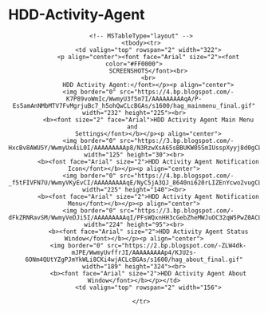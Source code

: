 # HDD-Activity-Agent

<html class="gr__mertsprotoolbox_top"><head><meta http-equiv="Content-Type" content="text/html; charset=UTF-8">
<meta http-equiv="Content-Language" content="en-us">

<title>MPTB-Screenshots-HDD Activity Agent</title>
<meta name="keywords" content="mertsprotoolbox,mptb,screenshot,hddactivityagent,hag">
<meta name="description" content="MPTB Main Page, you can see screenshots of MPTB HDD Activity Agent here.">
</head>

<div align="center">
	
		<!-- MSTableType="layout" -->
		<tbody><tr>
			<td valign="top" rowspan="2" width="322">
			<p align="center"><font face="Arial" size="2"><font color="#FF0000">
			SCREENSHOTS</font><br>
			<br>
			HDD Activity Agent:</font></p><p align="center">
			<img border="0" src="https://4.bp.blogspot.com/-K7P89voWmIc/WwmyU3f5m7I/AAAAAAAAAqA/P-Es5amAnNMbMTV7FvMgrjuBc7_h5ohQwCLcBGAs/s1600/hag_mainmenu_final.gif" width="232" height="225"><br>
			<b><font size="2" face="Arial">HDD Activity Agent Main Menu and 
			Settings</font></b></p><p align="center">
			<img border="0" src="https://3.bp.blogspot.com/-HxcBv8AWU5Y/WwmyUx4iL0I/AAAAAAAAAp8/N3RzwXsA65sBBUKW05SmIUsspXyyj8d0gCLcBGAs/s1600/hag_notification_final.gif" width="125" height="30"><br>
			<b><font face="Arial" size="2">HDD Activity Agent Notification Icon</font></b></p><p align="center">
			<img border="0" src="https://4.bp.blogspot.com/-_f5tFIVFN7U/WwmyVKyEvCI/AAAAAAAAAqE/NyC5jA3QJ_8640ni620rLIZEnYcwo2vugCLcBGAs/s1600/hag_notificationmenu_final.gif" width="225" height="140"><br>
			<b><font face="Arial" size="2">HDD Activity Agent Notification Menu</font></b></p><p align="center">
			<img border="0" src="https://3.bp.blogspot.com/-dFkZRNRavSM/WwmyVeDJi5I/AAAAAAAAAqI/PFsWQxnHH3cGebZheMWJuOC32qW5PwZ0ACLcBGAs/s1600/hag_status_final.gif" width="224" height="95"><br>
			<b><font face="Arial" size="2">HDD Activity Agent Status Window</font></b></p><p align="center">
			<img border="0" src="https://2.bp.blogspot.com/-ZLW4dk-mJPE/WwmyUvffrJI/AAAAAAAAAp4/KJU2s-6ONm4QUtYZgPJmYkWLi8CKi4wjACLcBGAs/s1600/hag_about_final.gif" width="189" height="324"><br>
			<b><font face="Arial" size="2">HDD Activity Agent About Window</font></b></p></td>
			<td valign="top" rowspan="2" width="156">
			
		</tr>
	
</div>




</body></html>
